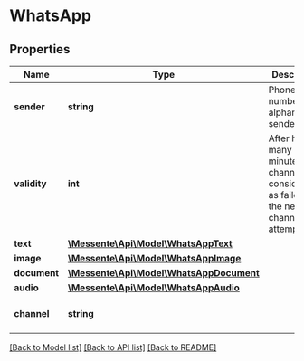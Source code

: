 # WhatsApp

## Properties
Name | Type | Description | Notes
------------ | ------------- | ------------- | -------------
**sender** | **string** | Phone number or alphanumeric sender name | [optional] 
**validity** | **int** | After how many minutes this channel is   considered as failed and the next channel is attempted | [optional] 
**text** | [**\Messente\Api\Model\WhatsAppText**](WhatsAppText.md) |  | [optional] 
**image** | [**\Messente\Api\Model\WhatsAppImage**](WhatsAppImage.md) |  | [optional] 
**document** | [**\Messente\Api\Model\WhatsAppDocument**](WhatsAppDocument.md) |  | [optional] 
**audio** | [**\Messente\Api\Model\WhatsAppAudio**](WhatsAppAudio.md) |  | [optional] 
**channel** | **string** |  | [optional] [default to 'whatsapp']

[[Back to Model list]](../README.md#documentation-for-models) [[Back to API list]](../README.md#documentation-for-api-endpoints) [[Back to README]](../README.md)


